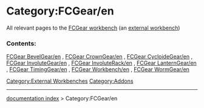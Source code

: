 # Category:FCGear/en
All relevant pages to the [FCGear workbench](FCGear_Workbench.md) (an [external workbench](external_workbenches.md))

### Contents:

[FCGear BevelGear/en](FCGear_BevelGear/en.md) , [FCGear CrownGear/en](FCGear_CrownGear/en.md) , [FCGear CycloideGear/en](FCGear_CycloideGear/en.md) , [FCGear InvoluteGear/en](FCGear_InvoluteGear/en.md) , [FCGear InvoluteRack/en](FCGear_InvoluteRack/en.md) , [FCGear LanternGear/en](FCGear_LanternGear/en.md) , [FCGear TimingGear/en](FCGear_TimingGear/en.md) , [FCGear Workbench/en](FCGear_Workbench/en.md) , [FCGear WormGear/en](FCGear_WormGear/en.md)

[Category:External Workbenches](Category:External_Workbenches.md) [Category:Addons](Category:Addons.md)

---
[documentation index](../README.md) > Category:FCGear/en
